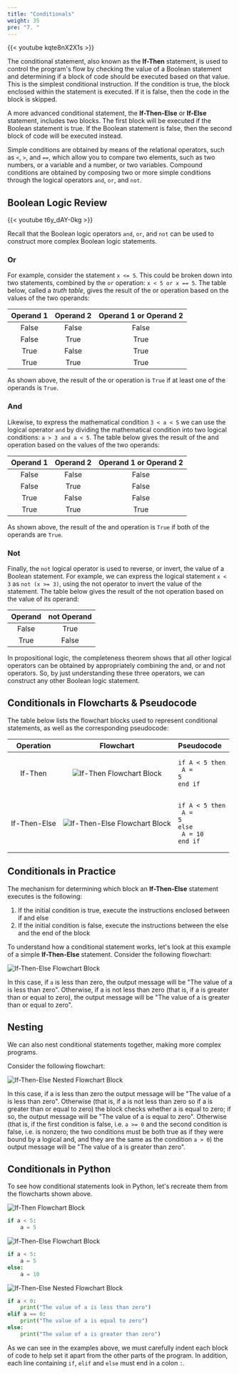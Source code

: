 ```yaml
---
title: "Conditionals"
weight: 35
pre: "7. "
---
```

{{< youtube kqte8nX2X1s  >}}

The conditional statement, also known as the **If-Then** statement, is used to control the program's flow by checking the value of a Boolean statement and determining if a block of code should be executed based on that value. This is the simplest conditional instruction. If the condition is true, the block enclosed within the statement is executed. If it is false, then the code in the block is skipped.

A more advanced conditional statement, the **If-Then-Else** or **If-Else** statement, includes two blocks. The first block will be executed if the Boolean statement is true. If the Boolean statement is false, then the second block of code will be executed instead. 

Simple conditions are obtained by means of the relational operators, such as `<`, `>`, and `==`, which allow you to compare two elements, such as two numbers, or a variable and a number, or two variables. Compound conditions are obtained by composing two or more simple conditions through the logical operators `and`, `or`, and `not`.

## Boolean Logic Review

{{< youtube t6y_dAY-0kg  >}}

Recall that the Boolean logic operators `and`, `or`, and `not` can be used to construct more complex Boolean logic statements. 

### Or

For example, consider the statement `x <= 5`. This could be broken down into two statements, combined by the `or` operation: `x < 5 or x == 5`. The table below, called a _truth table_, gives the result of the or operation based on the values of the two operands:

| Operand 1 | Operand 2 | Operand 1 **or** Operand 2 | 
|:---------:|:---------:|:--------------------------:|
| False | False | False |
| False | True | True |
| True | False | True |
| True | True | True |

As shown above, the result of the or operation is `True` if at least one of the operands is `True`.

### And

Likewise, to express the mathematical condition `3 < a < 5` we can use the logical operator `and` by dividing the mathematical condition into two logical conditions: `a > 3 and a < 5`. The table below gives the result of the and operation based on the values of the two operands:

| Operand 1 | Operand 2 | Operand 1 **or** Operand 2 | 
|:---------:|:---------:|:--------------------------:|
| False | False | False |
| False | True | False |
| True | False | False |
| True | True | True |

As shown above, the result of the and operation is `True` if both of the operands are `True`.

### Not

Finally, the `not` logical operator is used to reverse, or invert, the value of a Boolean statement. For example, we can express the logical statement `x < 3` as `not (x >= 3)`, using the not operator to invert the value of the statement. The table below gives the result of the not operation based on the value of its operand:

| Operand | **not** Operand | 
|:-------:|:---------------:|
| False | True |
| True | False |

In propositional logic, the completeness theorem shows that all other logical operators can be obtained by appropriately combining the and, or and not operators. So, by just understanding these three operators, we can construct any other Boolean logic statement.

## Conditionals in Flowcharts & Pseudocode

The table below lists the flowchart blocks used to represent conditional statements, as well as the corresponding pseudocode:

| Operation | Flowchart | Pseudocode |
|:---------:|:---------:|:-----------|
| If-Then | ![If-Then Flowchart Block](/images/1/1.3.x.5.conditional1.png) | <pre><code>if A &lt; 5 then<br>    A = 5<br>end if</code></pre> |
| If-Then-Else | ![If-Then-Else Flowchart Block](/images/1/1.3.x.5.conditional2.png) | <pre><code>if A &lt; 5 then<br>    A = 5<br>else<br>    A = 10<br>end if</code></pre> |

## Conditionals in Practice

The mechanism for determining which block an **If-Then-Else** statement executes is the following:

1.	If the initial condition is true, execute the instructions enclosed between if and else
2.	If the initial condition is false, execute the instructions between the else and the end of the block

To understand how a conditional statement works, let's look at this example of a simple **If-Then-Else** statement. Consider the following flowchart:

![If-Then-Else Flowchart Block](/images/1/1.3.x.5.conditional0.png)

In this case, if `a` is less than zero, the output message will be "The value of a is less than zero". Otherwise, if a is not less than zero (that is, if a is greater than or equal to zero), the output message will be "The value of a is greater than or equal to zero". 

## Nesting

We can also nest conditional statements together, making more complex programs. 

Consider the following flowchart:

![If-Then-Else Nested Flowchart Block](/images/1/1.3.x.5.conditionalnest.png)

In this case, if a is less than zero the output message will be "The value of a is less than zero". Otherwise (that is, if a is not less than zero so if a is greater than or equal to zero) the block checks whether a is equal to zero; if so, the output message will be "The value of a is equal to zero". Otherwise (that is, if the first condition is false, i.e. `a >= 0` and the second condition is false, i.e. is nonzero; the two conditions must be both true as if they were bound by a logical and, and they are the same as the condition `a > 0`) the output message will be "The value of a is greater than zero".

## Conditionals in Python

To see how conditional statements look in Python, let's recreate them from the flowcharts shown above.

![If-Then Flowchart Block](/images/1/1.3.x.5.conditional1.png)

```python
if a < 5:
    a = 5
```

![If-Then-Else Flowchart Block](/images/1/1.3.x.5.conditional2.png) 

```python
if a < 5:
    a = 5
else:
    a = 10
```

![If-Then-Else Nested Flowchart Block](/images/1/1.3.x.5.conditionalnest.png)

```python
if a < 0:
    print("The value of a is less than zero")
elif a == 0:
    print("The value of a is equal to zero")
else:
    print("The value of a is greater than zero")
```

As we can see in the examples above, we must carefully indent each block of code to help set it apart from the other parts of the program. In addition, each line containing `if`, `elif` and `else` must end in a colon `:`.
